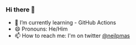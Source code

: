 ### Hi there 👋
- 🌱 I’m currently learning - GitHub Actions
- 😄 Pronouns: He/Him
- 📫 How to reach me: I'm on twitter [@neilpmas](https://twitter.com/neilpmas)

<!--
**neilpmas/neilpmas** is a ✨ _special_ ✨ repository because its `README.md` (this file) appears on your GitHub profile.

Here are some ideas to get you started:

- 🔭 I’m currently working on ...
- 🌱 I’m currently learning ...
- 👯 I’m looking to collaborate on ...
- 🤔 I’m looking for help with ...
- 💬 Ask me about ...
- 📫 How to reach me: ...
- 😄 Pronouns: ...
- ⚡ Fun fact: ...
-->
